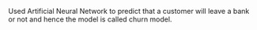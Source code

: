 Used Artificial Neural Network to predict that a customer will leave a bank or not and hence the model is called churn model.
